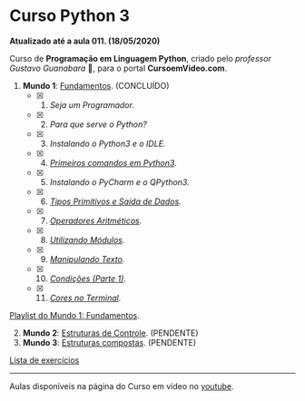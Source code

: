 # Curso Python 3
__Atualizado até a aula 011. (18/05/2020)__

Curso de **Programação em Linguagem Python**, criado pelo *professor Gustavo Guanabara* :vulcan_salute:, para o portal **CursoemVideo.com**.


1. **Mundo 1**: [Fundamentos](https://github.com/antunesce/Curso-Python-3/tree/master/Mundo%201%20-%20Fundamentos). (CONCLUÍDO) 
   - [x] 1. *Seja um Programador.*
   - [x] 2. *Para que serve o Python?*
   - [x] 3. *Instalando o Python3 e o IDLE.*
   - [x] 4. *[Primeiros comandos em Python3](https://github.com/antunesce/Curso-Python-3/tree/master/Mundo%201%20-%20Fundamentos/Aula004%20-%20%20Primeiros%20comandos%20em%20Python3).*
   - [x] 5. *Instalando o PyCharm e o QPython3.*
   - [x] 6. *[Tipos Primitivos e Saída de Dados](https://github.com/antunesce/Curso-Python-3/tree/master/Mundo%201%20-%20Fundamentos/Aula006%20-%20Tipos%20Primitivos%20e%20Sa%C3%ADda%20de%20Dados).*
   - [x] 7. *[Operadores Aritméticos](https://github.com/antunesce/Curso-Python-3/tree/master/Mundo%201%20-%20Fundamentos/Aula007%20-%20Operadores%20Aritm%C3%A9ticos).*
   - [x] 8. *[Utilizando Módulos](https://github.com/antunesce/Curso-Python-3/tree/master/Mundo%201%20-%20Fundamentos/Aula008%20-%20Utilizando%20M%C3%B3dulos).*
   - [x] 9. *[Manipulando Texto](https://github.com/antunesce/Curso-Python-3/tree/master/Mundo%201%20-%20Fundamentos/Aula009%20-%20Manipulando%20Texto).*
   - [x] 10. *[Condições (Parte 1)](https://github.com/antunesce/Curso-Python-3/tree/master/Mundo%201%20-%20Fundamentos/Aula010%20-%20Condi%C3%A7%C3%B5es%20(Parte%201)).*
   - [x] 11. *[Cores no Terminal](https://github.com/antunesce/Curso-Python-3/tree/master/Mundo%201%20-%20Fundamentos/Aula011%20-%20Cores%20no%20Terminal).*
   
[Playlist do Mundo 1: Fundamentos](https://www.youtube.com/playlist?list=PLHz_AreHm4dlKP6QQCekuIPky1CiwmdI6).

2. **Mundo 2**: [Estruturas de Controle](https://www.youtube.com/playlist?list=PLHz_AreHm4dk_nZHmxxf_J0WRAqy5Czye). (PENDENTE) 
3. **Mundo 3**: [Estruturas compostas](https://www.youtube.com/playlist?list=PLHz_AreHm4dksnH2jVTIVNviIMBVYyFnH). (PENDENTE)

[Lista de exercícios](https://www.youtube.com/playlist?list=PLHz_AreHm4dm6wYOIW20Nyg12TAjmMGT-)

---
Aulas disponíveis na página do Curso em vídeo no [youtube](https://www.youtube.com/user/cursosemvideo).
